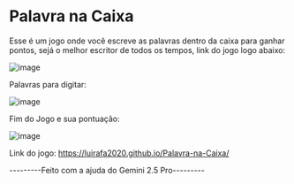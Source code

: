 # Palavra na Caixa

Esse é um jogo onde você escreve as palavras dentro da caixa para ganhar pontos, sejá o melhor escritor de todos os tempos, link do jogo logo abaixo:

![image](https://github.com/user-attachments/assets/9ad3b671-fe37-471b-86e0-8ffff55d6ed0)

Palavras para digitar:

![image](https://github.com/user-attachments/assets/891d6e6c-000b-4150-9ec3-1f68d4dcdd09)

Fim do Jogo e sua pontuação:

![image](https://github.com/user-attachments/assets/604b6d69-d634-449c-916a-942ad24fdf4a)

Link do jogo: https://luirafa2020.github.io/Palavra-na-Caixa/

---------Feito com a ajuda do Gemini 2.5 Pro---------
